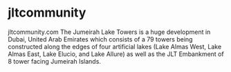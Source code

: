 # jltcommunity
jltcommunity.com
The Jumeirah Lake Towers is a huge development in Dubai, United Arab Emirates which consists of a 79 towers being constructed along the edges of four artificial lakes (Lake Almas West, Lake Almas East, Lake Elucio, and Lake Allure) as well as the JLT Embankment of 8 tower facing Jumeirah Islands.
